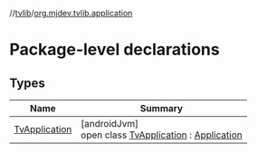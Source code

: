 //[tvlib](../../index.md)/[org.mjdev.tvlib.application](index.md)

# Package-level declarations

## Types

| Name | Summary |
|---|---|
| [TvApplication](-tv-application/index.md) | [androidJvm]<br>open class [TvApplication](-tv-application/index.md) : [Application](https://developer.android.com/reference/kotlin/android/app/Application.html) |
